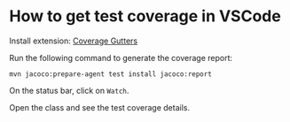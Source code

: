 # How to get test coverage in VSCode

Install extension: [Coverage Gutters](https://marketplace.visualstudio.com/items?itemName=ryanluker.vscode-coverage-gutters)

Run the following command to generate the coverage report:

```
mvn jacoco:prepare-agent test install jacoco:report
```

On the status bar, click on `Watch`.

Open the class and see the test coverage details.